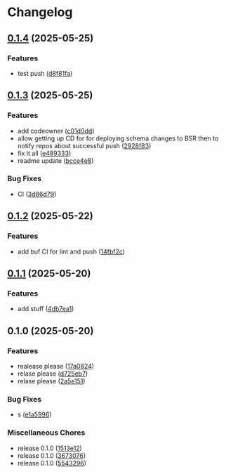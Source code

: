 # Changelog

## [0.1.4](https://github.com/TimKotowski/schema-registry/compare/v0.1.3...v0.1.4) (2025-05-25)


### Features

* test push ([d8f81fa](https://github.com/TimKotowski/schema-registry/commit/d8f81faa925200772f29f05d382b2d73f0b0282b))

## [0.1.3](https://github.com/TimKotowski/schema-registry/compare/v0.1.2...v0.1.3) (2025-05-25)


### Features

* add codeowner ([c01d0dd](https://github.com/TimKotowski/schema-registry/commit/c01d0dd3d1b8b02213069b4c944c74bc1323620c))
* allow getting up CD for for deploying schema changes to BSR then to notify repos about successful push ([2928f83](https://github.com/TimKotowski/schema-registry/commit/2928f8399fad357307bbaa08fad6a7b59885e72d))
* fix it all ([e489333](https://github.com/TimKotowski/schema-registry/commit/e48933394e9330fe5fd7f28e25c294f94595b76a))
* readme update ([bcce4e8](https://github.com/TimKotowski/schema-registry/commit/bcce4e8dda0ad9adaeef17a5bd693c697e133c37))


### Bug Fixes

* CI ([3d86d79](https://github.com/TimKotowski/schema-registry/commit/3d86d79c43dd0328fcd0fb9433fc102e64c0ed4a))

## [0.1.2](https://github.com/TimKotowski/schema-registry/compare/v0.1.1...v0.1.2) (2025-05-22)


### Features

* add buf CI for lint and push ([14fbf2c](https://github.com/TimKotowski/schema-registry/commit/14fbf2c1a87d9ecf2df77c8115c89181ee920f52))

## [0.1.1](https://github.com/TimKotowski/schema-registry/compare/v0.1.0...v0.1.1) (2025-05-20)


### Features

* add stuff ([4db7ea1](https://github.com/TimKotowski/schema-registry/commit/4db7ea1a6c916d6cd9d26a6afa654cd2ce5c0db6))

## 0.1.0 (2025-05-20)


### Features

* realease please ([17a0824](https://github.com/TimKotowski/schema-registry/commit/17a082483f50f00df5aff7a53088c2c3e34782d3))
* relase please ([d725eb7](https://github.com/TimKotowski/schema-registry/commit/d725eb7e204f900be51f69d7526edbb16818a316))
* relase please ([2a5e151](https://github.com/TimKotowski/schema-registry/commit/2a5e1514d17dca563b5cb18d0e32f8967b2dbe48))


### Bug Fixes

* s ([e1a5996](https://github.com/TimKotowski/schema-registry/commit/e1a5996248d2b97c180a275401757e33c92b72b2))


### Miscellaneous Chores

* release 0.1.0 ([1513e12](https://github.com/TimKotowski/schema-registry/commit/1513e12a4518183955d7b26b3640b13e512bf620))
* release 0.1.0 ([3673076](https://github.com/TimKotowski/schema-registry/commit/36730762a5dcf788bb64da577be696519f65c49d))
* release 0.1.0 ([5543296](https://github.com/TimKotowski/schema-registry/commit/5543296894eb756eda2bdb53ac46be62c8e0f7b2))
